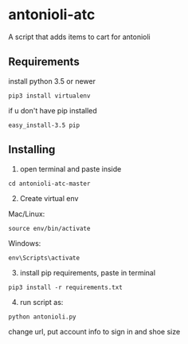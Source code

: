 # antonioli-atc
A script that adds items to cart for antonioli

## Requirements 

install python 3.5 or newer
  ```
  pip3 install virtualenv
  ```
if u don't have pip installed 

  ```
  easy_install-3.5 pip
  ```

## Installing
1. open terminal and paste inside  
  ```
  cd antonioli-atc-master
  ```
2. Create virtual env

  Mac/Linux:
  ```
  source env/bin/activate
  ```
  Windows:
  ```
  env\Scripts\activate
  ```
3. install pip requirements, paste in terminal

  ```
  pip3 install -r requirements.txt
  ```
4. run script as:
 
  ```
  python antonioli.py
  ```
change url, put account info to sign in and shoe size
  
